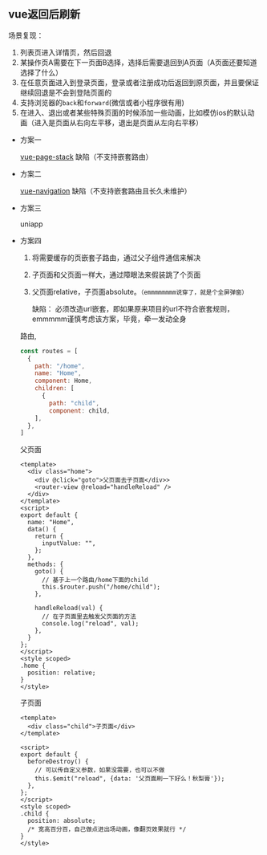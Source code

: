 ## vue返回后刷新

场景复现：

1. 列表页进入详情页，然后回退
2. 某操作页A需要在下一页面B选择，选择后需要退回到A页面（A页面还要知道选择了什么）
3. 在任意页面进入到登录页面，登录或者注册成功后返回到原页面，并且要保证继续回退是不会到登陆页面的
4. 支持浏览器的`back`和`forward`(微信或者小程序很有用)
5. 在进入、退出或者某些特殊页面的时候添加一些动画，比如模仿ios的默认动画（进入是页面从右向左平移，退出是页面从左向右平移）

* 方案一

  [vue-page-stack](https://github.com/hezhongfeng/vue-page-stack/blob/master/README.zh-cn.md)  缺陷（不支持嵌套路由）

* 方案二

  [vue-navigation](https://github.com/zack24q/vue-navigation)  缺陷（不支持嵌套路由且长久未维护）

* 方案三

  uniapp

* 方案四

  1. 将需要缓存的页嵌套子路由，通过父子组件通信来解决

  2. 子页面和父页面一样大，通过障眼法来假装跳了个页面

  3. 父页面relative，子页面absolute。`（emmmmmmmm说穿了，就是个全屏弹窗）`

     缺陷： 必须改造url嵌套，即如果原来项目的url不符合嵌套规则，emmmmm谨慎考虑该方案，毕竟，牵一发动全身

  路由,

  ```js
  const routes = [
    {
      path: "/home",
      name: "Home",
      component: Home,
      children: [
        {
          path: "child",
          component: child,
      ],
    },
  ]
  ```

  父页面

  ```vue
  <template>
    <div class="home">
      <div @click="goto">父页面去子页面</div>>
      <router-view @reload="handleReload" />
    </div>
  </template>
  <script>
  export default {
    name: "Home",
    data() {
      return {
        inputValue: "",
      };
    },
    methods: {
      goto() {
        // 基于上一个路由/home下面的child
        this.$router.push("/home/child");
      },
  
      handleReload(val) {
        // 在子页面里去触发父页面的方法
        console.log("reload", val);
      },
    }
  };
  </script>
  <style scoped>
  .home {
    position: relative;
  }
  </style>
  ```

  子页面

  ```vue
  <template>
    <div class="child">子页面</div>
  </template>
  
  <script>
  export default {
    beforeDestroy() {
      // 可以传自定义参数，如果没需要，也可以不做
      this.$emit("reload", {data: '父页面刷一下好么！秋梨膏'});
    },
  };
  </script>
  <style scoped>
  .child {
    position: absolute;
    /* 宽高百分百，自己做点进出场动画，像翻页效果就行 */
  }
  </style>
  ```

  

